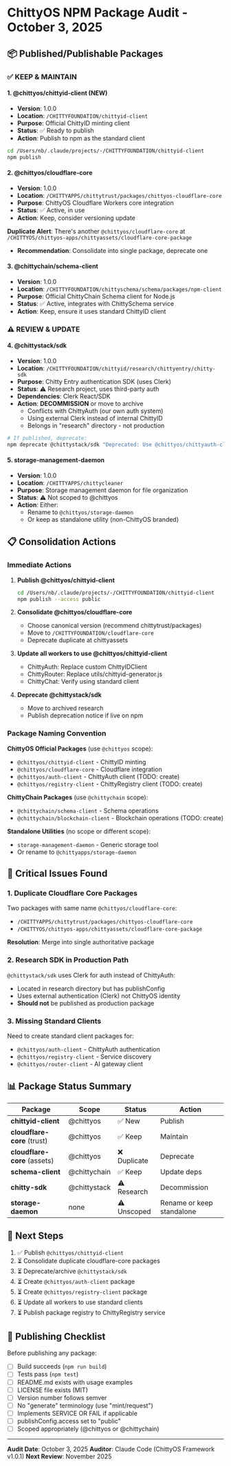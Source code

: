 # ChittyOS NPM Package Audit - October 3, 2025

## 📦 Published/Publishable Packages

### ✅ KEEP & MAINTAIN

#### 1. **@chittyos/chittyid-client** (NEW)
- **Version**: 1.0.0
- **Location**: `/CHITTYFOUNDATION/chittyid-client`
- **Purpose**: Official ChittyID minting client
- **Status**: ✅ Ready to publish
- **Action**: Publish to npm as the standard client

```bash
cd /Users/nb/.claude/projects/-/CHITTYFOUNDATION/chittyid-client
npm publish
```

#### 2. **@chittyos/cloudflare-core**
- **Version**: 1.0.0
- **Location**: `/CHITTYAPPS/chittytrust/packages/chittyos-cloudflare-core`
- **Purpose**: ChittyOS Cloudflare Workers core integration
- **Status**: ✅ Active, in use
- **Action**: Keep, consider versioning update

**Duplicate Alert**: There's another `@chittyos/cloudflare-core` at `/CHITTYOS/chittyos-apps/chittyassets/cloudflare-core-package`
- **Recommendation**: Consolidate into single package, deprecate one

#### 3. **@chittychain/schema-client**
- **Version**: 1.0.0
- **Location**: `/CHITTYFOUNDATION/chittyschema/schema/packages/npm-client`
- **Purpose**: Official ChittyChain Schema client for Node.js
- **Status**: ✅ Active, integrates with ChittySchema service
- **Action**: Keep, ensure it uses standard ChittyID client

### ⚠️ REVIEW & UPDATE

#### 4. **@chittystack/sdk**
- **Version**: 1.0.0
- **Location**: `/CHITTYFOUNDATION/chittyid/research/chittyentry/chitty-sdk`
- **Purpose**: Chitty Entry authentication SDK (uses Clerk)
- **Status**: ⚠️ Research project, uses third-party auth
- **Dependencies**: Clerk React/SDK
- **Action**: **DECOMMISSION** or move to archive
  - Conflicts with ChittyAuth (our own auth system)
  - Using external Clerk instead of internal ChittyID
  - Belongs in "research" directory - not production

```bash
# If published, deprecate:
npm deprecate @chittystack/sdk "Deprecated: Use @chittyos/chittyauth-client instead"
```

#### 5. **storage-management-daemon**
- **Version**: 1.0.0
- **Location**: `/CHITTYAPPS/chittycleaner`
- **Purpose**: Storage management daemon for file organization
- **Status**: ⚠️ Not scoped to @chittyos
- **Action**: Either:
  - Rename to `@chittyos/storage-daemon`
  - Or keep as standalone utility (non-ChittyOS branded)

## 📋 Consolidation Actions

### Immediate Actions

1. **Publish @chittyos/chittyid-client**
   ```bash
   cd /Users/nb/.claude/projects/-/CHITTYFOUNDATION/chittyid-client
   npm publish --access public
   ```

2. **Consolidate @chittyos/cloudflare-core**
   - Choose canonical version (recommend chittytrust/packages)
   - Move to `/CHITTYFOUNDATION/cloudflare-core`
   - Deprecate duplicate at chittyassets

3. **Update all workers to use @chittyos/chittyid-client**
   - ChittyAuth: Replace custom ChittyIDClient
   - ChittyRouter: Replace utils/chittyid-generator.js
   - ChittyChat: Verify using standard client

4. **Deprecate @chittystack/sdk**
   - Move to archived research
   - Publish deprecation notice if live on npm

### Package Naming Convention

**ChittyOS Official Packages** (use `@chittyos` scope):
- `@chittyos/chittyid-client` - ChittyID minting
- `@chittyos/cloudflare-core` - Cloudflare integration
- `@chittyos/auth-client` - ChittyAuth client (TODO: create)
- `@chittyos/registry-client` - ChittyRegistry client (TODO: create)

**ChittyChain Packages** (use `@chittychain` scope):
- `@chittychain/schema-client` - Schema operations
- `@chittychain/blockchain-client` - Blockchain operations (TODO: create)

**Standalone Utilities** (no scope or different scope):
- `storage-management-daemon` - Generic storage tool
- Or rename to `@chittyapps/storage-daemon`

## 🚨 Critical Issues Found

### 1. Duplicate Cloudflare Core Packages
Two packages with same name `@chittyos/cloudflare-core`:
- `/CHITTYAPPS/chittytrust/packages/chittyos-cloudflare-core`
- `/CHITTYOS/chittyos-apps/chittyassets/cloudflare-core-package`

**Resolution**: Merge into single authoritative package

### 2. Research SDK in Production Path
`@chittystack/sdk` uses Clerk for auth instead of ChittyAuth:
- Located in research directory but has publishConfig
- Uses external authentication (Clerk) not ChittyOS identity
- **Should not** be published as production package

### 3. Missing Standard Clients
Need to create standard client packages for:
- `@chittyos/auth-client` - ChittyAuth authentication
- `@chittyos/registry-client` - Service discovery
- `@chittyos/router-client` - AI gateway client

## 📊 Package Status Summary

| Package | Scope | Status | Action |
|---------|-------|--------|--------|
| **chittyid-client** | @chittyos | ✅ New | Publish |
| **cloudflare-core** (trust) | @chittyos | ✅ Keep | Maintain |
| **cloudflare-core** (assets) | @chittyos | ❌ Duplicate | Deprecate |
| **schema-client** | @chittychain | ✅ Keep | Update deps |
| **chitty-sdk** | @chittystack | ⚠️ Research | Decommission |
| **storage-daemon** | none | ⚠️ Unscoped | Rename or keep standalone |

## 🎯 Next Steps

1. ✅ Publish `@chittyos/chittyid-client`
2. ⏳ Consolidate duplicate cloudflare-core packages
3. ⏳ Deprecate/archive `@chittystack/sdk`
4. ⏳ Create `@chittyos/auth-client` package
5. ⏳ Create `@chittyos/registry-client` package
6. ⏳ Update all workers to use standard clients
7. ⏳ Publish package registry to ChittyRegistry service

## 📝 Publishing Checklist

Before publishing any package:
- [ ] Build succeeds (`npm run build`)
- [ ] Tests pass (`npm test`)
- [ ] README.md exists with usage examples
- [ ] LICENSE file exists (MIT)
- [ ] Version number follows semver
- [ ] No "generate" terminology (use "mint/request")
- [ ] Implements SERVICE OR FAIL if applicable
- [ ] publishConfig.access set to "public"
- [ ] Scoped appropriately (@chittyos or @chittychain)

---

**Audit Date**: October 3, 2025
**Auditor**: Claude Code (ChittyOS Framework v1.0.1)
**Next Review**: November 2025
